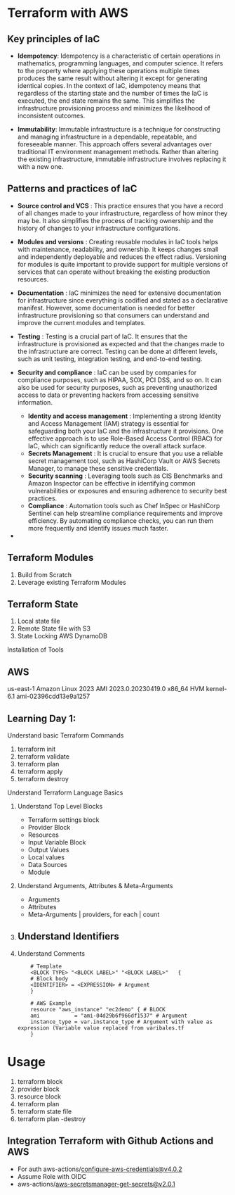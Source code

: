 # Terraform with AWS 

## Key principles of IaC
- **Idempotency**: Idempotency is a characteristic of certain operations in mathematics, programming languages, and computer science. It refers to the property where applying these operations multiple times produces the same result without altering it except for generating identical copies. In the context of IaC, idempotency means that regardless of the starting state and the number of times the IaC is executed, the end state remains the same. This simplifies the infrastructure provisioning process and minimizes the likelihood of inconsistent outcomes. 

- **Immutability**: Immutable infrastructure is a technique for constructing and managing infrastructure in a dependable, repeatable, and foreseeable manner. This approach offers several advantages over traditional IT environment management methods. Rather than altering the existing infrastructure, immutable infrastructure involves replacing it with a new one.

## Patterns and practices of IaC
- **Source control and VCS** : This practice ensures that you have a record of all changes made to your infrastructure, regardless of how minor they may be. It also simplifies the process of tracking ownership and the history of changes to your infrastructure configurations.
- **Modules and versions** : Creating reusable modules in IaC tools helps with maintenance, readability, and ownership. It keeps changes small and independently deployable and reduces the effect radius. Versioning for modules is quite important to provide support for multiple versions of services that can operate without breaking the existing production resources.
- **Documentation** : IaC minimizes the need for extensive documentation for infrastructure since everything is codified and stated as a declarative manifest. However, some documentation is needed for better infrastructure provisioning so that consumers can understand and improve the current modules and templates.
- **Testing** : Testing is a crucial part of IaC. It ensures that the infrastructure is provisioned as expected and that the changes made to the infrastructure are correct. Testing can be done at different levels, such as unit testing, integration testing, and end-to-end testing.
- **Security and compliance** : IaC can be used by companies for compliance purposes, such as HIPAA, SOX, PCI DSS, and so on. It can also be used for security purposes, such as preventing unauthorized access to data or preventing hackers from accessing sensitive information.
    - **Identity and access management** : Implementing a strong Identity and Access Management (IAM) strategy is essential for safeguarding both your IaC and the infrastructure it provisions. One effective approach is to use Role-Based Access Control (RBAC) for IaC, which can significantly reduce the overall attack surface.
    - **Secrets Management** : It is crucial to ensure that you use a reliable secret management tool, such as HashiCorp Vault or AWS Secrets Manager, to manage these sensitive credentials.
    - **Security scanning** : Leveraging tools such as CIS Benchmarks and Amazon Inspector can be effective in identifying common vulnerabilities or exposures and ensuring adherence to security best practices.
    - **Compliance** : Automation tools such as Chef InSpec or HashiCorp Sentinel can help streamline compliance requirements and improve efficiency. By automating compliance checks, you can run them more frequently and identify issues much faster. 

- 



## Terraform Modules 
1. Build from Scratch 
2. Leverage existing Terraform Modules

## Terraform State 
1. Local state file
2. Remote State file with S3 
3. State Locking AWS DynamoDB


Installation of Tools 


## AWS
us-east-1
Amazon Linux 2023 AMI 2023.0.20230419.0 x86_64 HVM kernel-6.1
ami-02396cdd13e9a1257

## Learning Day 1:

Understand basic Terraform Commands
1. terraform init
2. terraform validate
3. terraform plan
4. terraform apply
5. terraform destroy
    

Understand Terraform Language Basics
1. Understand Top Level Blocks
    - Terraform settings block
    - Provider Block
    - Resources 
    - Input Variable Block
    - Output Values 
    - Local values 
    - Data Sources 
    - Module 
2. Understand Arguments, Attributes & Meta-Arguments
    - Arguments 
    - Attributes 
    - Meta-Arguments | providers, for each | count 
3. Understand Identifiers
    - 
4. Understand Comments

    ```t
        # Template
        <BLOCK TYPE> "<BLOCK LABEL>" "<BLOCK LABEL>"   {
        # Block body
        <IDENTIFIER> = <EXPRESSION> # Argument
        }

        # AWS Example
        resource "aws_instance" "ec2demo" { # BLOCK
        ami           = "ami-04d29b6f966df1537" # Argument
        instance_type = var.instance_type # Argument with value as expression (Variable value replaced from varibales.tf
        }
    ```
# Usage 
1. terraform block 
2. provider block 
3. resource block 
4. terraform plan 
5. terraform state file
6. terraform plan -destroy 

## Integration Terraform with Github Actions and AWS 
- For auth aws-actions/configure-aws-credentials@v4.0.2
- Assume Role with OIDC 
- aws-actions/aws-secretsmanager-get-secrets@v2.0.1 